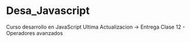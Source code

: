 # Desa_Javascript
Curso desarrollo en JavaScript 
Ultima Actualizacion -> Entrega Clase 12 - Operadores avanzados
